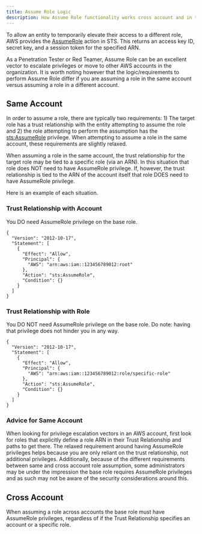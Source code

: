 ```yaml
---
title: Assume Role Logic
description: How Assume Role functionality works cross account and in the same account.
---
```


To allow an entity to temporarily elevate their access to a different role, AWS provides the [AssumeRole](https://docs.aws.amazon.com/STS/latest/APIReference/API_AssumeRole.html) action in STS. This returns an access key ID, secret key, and a session token for the specified ARN.

As a Penetration Tester or Red Teamer, Assume Role can be an excellent vector to escalate privileges or move to other AWS accounts in the organization. It is worth noting however that the logic/requirements to perform Assume Role differ if you are assuming a role in the same account versus assuming a role in a different account.

## Same Account

In order to assume a role, there are typically two requirements: 1) The target role has a trust relationship with the entity attempting to assume the role and 2) the role attempting to perform the assumption has the [sts:AssumeRole](https://docs.aws.amazon.com/cli/latest/reference/sts/assume-role.html) privilege. When attempting to assume a role in the same account, these requirements are slightly relaxed.

When assuming a role in the same account, the trust relationship for the target role may be tied to a specific role (via an ARN). In this situation that role does NOT need to have AssumeRole privilege. If, however, the trust relationship is tied to the ARN of the account itself that role DOES need to have AssumeRole privilege.

Here is an example of each situation.

### Trust Relationship with Account
You DO need AssumeRole privilege on the base role.
```
{
  "Version": "2012-10-17",
  "Statement": [
    {
      "Effect": "Allow",
      "Principal": {
        "AWS": "arn:aws:iam::123456789012:root"
      },
      "Action": "sts:AssumeRole",
      "Condition": {}
    }
  ]
}
```

### Trust Relationship with Role
You DO NOT need AssumeRole privilege on the base role. Do note: having that privilege does not hinder you in any way.
```
{
  "Version": "2012-10-17",
  "Statement": [
    {
      "Effect": "Allow",
      "Principal": {
        "AWS": "arn:aws:iam::123456789012:role/specific-role"
      },
      "Action": "sts:AssumeRole",
      "Condition": {}
    }
  ]
}
```

### Advice for Same Account
When looking for privilege escalation vectors in an AWS account, first look for roles that explicitly define a role ARN in their Trust Relationship and paths to get there. The relaxed requirement around having AssumeRole privileges helps because you are only reliant on the trust relationship, not additional privileges. Additionally, because of the different requirements between same and cross account role assumption, some administrators may be under the impression the base role requires AssumeRole privileges and as such may not be aware of the security considerations around this.

## Cross Account
When assuming a role across accounts the base role must have AssumeRole privileges, regardless of if the Trust Relationship specifies an account or a specific role.

